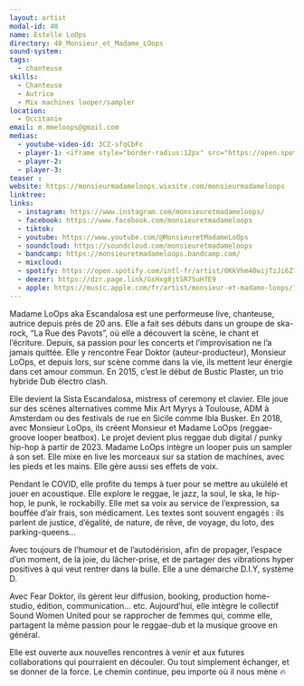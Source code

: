 ```yaml
---
layout: artist
modal-id: 40
name: Estelle LoOps
directory: 40_Monsieur_et_Madame_LOops
sound-system: 
tags: 
  - chanteuse
skills: 
  - Chanteuse
  - Autrice
  - Mix machines looper/sampler
location:
  - Occitanie
email: m.mmeloops@gmail.com
medias:
  - youtube-video-id: 3CZ-sfqCbFc
  - player-1: <iframe style="border-radius:12px" src="https://open.spotify.com/embed/artist/0KkVhm40wijTzJi6Z7NE5U?utm_source=generator" width="100%" height="352" frameBorder="0" allowfullscreen="" allow="autoplay; clipboard-write; encrypted-media; fullscreen; picture-in-picture" loading="lazy"></iframe>
  - player-2: 
  - player-3: 
teaser : 
website: https://monsieurmadameloops.wixsite.com/monsieurmadameloops
linktree: 
links:
  - instagram: https://www.instagram.com/monsieuretmadameloops/
  - facebook: https://www.facebook.com/monsieuretmadameloops
  - tiktok: 
  - youtube: https://www.youtube.com/@MonsieuretMadameLoOps
  - soundcloud: https://soundcloud.com/monsieuretmadameloops
  - bandcamp: https://monsieuretmadameloops.bandcamp.com/
  - mixcloud: 
  - spotify: https://open.spotify.com/intl-fr/artist/0KkVhm40wijTzJi6Z7NE5U?si=x-Yy0NKlTjWvpDer_NqzFQ
  - deezer: https://dzr.page.link/GsHxg8jtSR7SuHfE9
  - apple: https://music.apple.com/fr/artist/monsieur-et-madame-loops/1545186846
---
```



Madame LoOps aka Escandalosa est une performeuse live, chanteuse, autrice depuis près de 20 ans. Elle a fait ses débuts dans un groupe de ska-rock, “La Rue des Pavots”, où elle a découvert la scène, le chant et l’écriture. Depuis, sa passion pour les concerts et l’improvisation ne l’a jamais quittée. Elle y rencontre Fear Doktor (auteur-producteur), Monsieur LoOps, et depuis lors, sur scène comme dans la vie, ils mettent leur énergie dans cet amour commun. En 2015, c’est le début de Bustic Plaster, un trio hybride Dub électro clash.

Elle devient la Sista Escandalosa, mistress of ceremony et clavier. Elle joue sur des scènes alternatives comme Mix Art Myrys à Toulouse, ADM à Amsterdam ou des festivals de rue en Sicile comme Ibla Busker. En 2018, avec Monsieur LoOps, ils créent Monsieur et Madame LoOps (reggae-groove looper beatbox). Le projet devient plus reggae dub digital / punky hip-hop à partir de 2023. Madame LoOps intègre un looper puis un sampler à son set. Elle mixe en live les morceaux sur sa station de machines, avec les pieds et les mains. Elle gère aussi ses effets de voix.

Pendant le COVID, elle profite du temps à tuer pour se mettre au ukulélé et jouer en acoustique. Elle explore le reggae, le jazz, la soul, le ska, le hip-hop, le punk, le rockabilly. Elle met sa voix au service de l’expression, sa bouffée d’air frais, son médicament. Les textes sont souvent engagés : ils parlent de justice, d’égalité, de nature, de rêve, de voyage, du loto, des parking-queens…

Avec toujours de l’humour et de l’autodérision, afin de propager, l’espace d’un moment, de la joie, du lâcher-prise, et de partager des vibrations hyper positives à qui veut rentrer dans la bulle. Elle a une démarche D.I.Y, système D.

Avec Fear Doktor, ils gèrent leur diffusion, booking, production home-studio, édition, communication… etc. Aujourd’hui, elle intègre le collectif Sound Women United pour se rapprocher de femmes qui, comme elle, partagent la même passion pour le reggae-dub et la musique groove en général.

Elle est ouverte aux nouvelles rencontres à venir et aux futures collaborations qui pourraient en découler. Ou tout simplement échanger, et se donner de la force. Le chemin continue, peu importe où il nous mène 🔥
